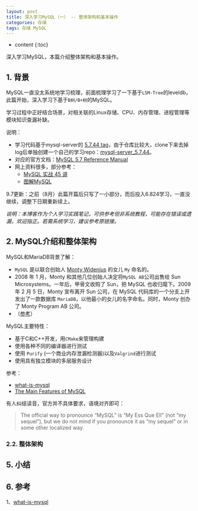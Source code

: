 ```yaml
---
layout: post
title: 深入学习MySQL（一） -- 整体架构和基本操作
categories: 存储
tags: 存储 MySQL
---
```


* content
{:toc}

深入学习MySQL，本篇介绍整体架构和基本操作。



## 1. 背景

MySQL一直没太系统地学习梳理，前面梳理学习了一下基于`LSM-Tree`的leveldb，此篇开始，深入学习下基于`B树/B+树`的MySQL。

学习过程中正好结合场景，对相关联的Linux存储、CPU、内存管理、进程管理等模块知识查漏补缺。

说明：

* 学习代码基于mysql-server的 [5.7.44 tag](https://github.com/mysql/mysql-server/tree/mysql-5.7.44)，由于仓库比较大，clone下来去掉log后单独创建一个自己的学习repo：[mysql-server_5.7.44](https://github.com/xiaodongQ/mysql-server_5.7.44.git)。
* 对应的官方文档：[MySQL 5.7 Reference Manual](https://dev.mysql.com/doc/refman/5.7/en/introduction.html)
* 网上资料很多，部分参考：
    * [MySQL 实战 45 讲](https://time.geekbang.org/column/intro/100020801)
    * [图解MySQL](https://www.xiaolincoding.com/mysql/)

9.7更新：之前（8月）此篇开篇后只写了一小部分，而后投入6.824学习，一直没继续，调整下日期重新续上。

*说明：本博客作为个人学习实践笔记，可供参考但非系统教程，可能存在错误或遗漏，欢迎指正。若需系统学习，建议参考原链接。*

## 2. MySQL介绍和整体架构

MySQL和MariaDB背景了解：

* `MySQL` 是以联合创始人 [Monty Widenius](https://en.wikipedia.org/wiki/Michael_Widenius) 的女儿 `My` 命名的。
* 2008 年 1 月，Monty 和其他几位创始人决定将`MySQL AB`公司出售给 Sun Microsystems。一年后，甲骨文收购了 Sun，把 MySQL 也收归麾下。2009 年 2 月 5 日，Monty 宣布离开 Sun 公司，在 MySQL 代码库的一个分支上开发出了一款数据库 `MariaDB`，以他最小的女儿的名字命名。同时，Monty 创办了 Monty Program AB 公司。
* （[参考](https://www.infoq.cn/article/3xtSDtHUgTKRsyw3kZXH)）

MySQL主要特性：

* 基于C和C++开发，用`CMake`来管理构建
* 使用各种不同的编译器进行测试
* 使用 `Purify` (一个商业内存泄漏检测器)以及`Valgrind`进行测试
* 使用具有独立模块的多层服务设计

参考：

* [what-is-mysql](https://dev.mysql.com/doc/refman/5.7/en/what-is-mysql.html)
* [The Main Features of MySQL](https://dev.mysql.com/doc/refman/5.7/en/features.html)



有人纠结读音，官方并不具体要求，语境对齐即可：

> The official way to pronounce “MySQL” is “My Ess Que Ell” (not “my sequel”), but we do not mind if you pronounce it as “my sequel” or in some other localized way.

### 2.2. 整体架构



## 5. 小结


## 6. 参考

1、[what-is-mysql](https://dev.mysql.com/doc/refman/5.7/en/what-is-mysql.html)
